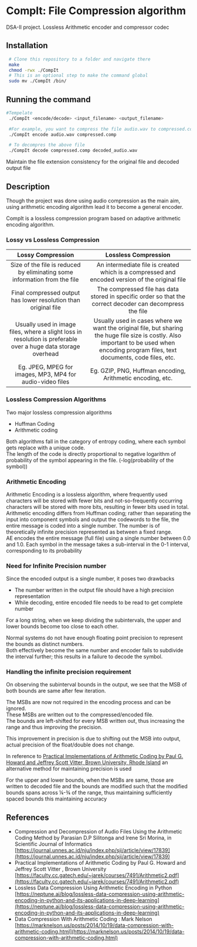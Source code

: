 # CompIt: File Compression algorithm

DSA-II project. Lossless Arithmetic encoder and compressor codec

## Installation

```sh
 # Clone this repository to a folder and navigate there
 make
 chmod -rwx ./CompIt
 # This is an optional step to make the command global
 sudo mv ./CompIt /bin/

```

## Running the command

```sh
#Tempelate
 ./CompIt <encode/decode> <input_filename> <output_filename>
```

```sh
 #For example, you want to compress the file audio.wav to compressed.comp
 ./CompIt encode audio.wav compressed.comp
```

```sh
 # To decompres the above file
 ./CompIt decode compressed.comp decoded_audio.wav
```

Maintain the file extension consistency for the original file and decoded output file

## Description

Though the project was done using audio compression as the main aim, using arithmetic encoding algorithm lead it to become a general encoder.

CompIt is a lossless compression program based on adaptive arithmetic encoding algorithm.

### Lossy vs Lossless Compression

|Lossy Compression|Lossless Compression|
|:---------------:|:------------------:|
|Size of the file is reduced by eliminating some information from the file|An intermediate file is created which is a compressed and encoded version of the original file|
|Final compressed output has lower resolution than original file|The compressed file has data stored in specific order so that the correct decoder can decompress the file|
|Usually used in image files, where a slight loss in resolution is preferable over a huge data storage overhead|Usually used in cases where we want the original file, but sharing the huge file size is costly. Also important to be used when encoding program files, text documents, code files, etc.|
|Eg. JPEG, MPEG for images, MP3, MP4 for audio-video files|Eg. GZIP, PNG, Huffman encoding, Arithmetic encoding, etc.|

### Lossless Compression Algorithms

Two major lossless compression algorithms

- Huffman Coding
- Arithmetic coding

Both algorithms fall in the category of entropy coding, where each symbol gets replace with a unique code.  
The length of the code is directly proportional to negative logarithm of probability of the symbol appearing in the file. (-log(probability of the symbol))

### Arithmetic Encoding

Arithmetic Encoding is a lossless algorithm, where frequently used characters will be stored with fewer bits and not-so-frequently occurring characters will be stored with more bits, resulting in fewer bits used in total.  
Arithmetic encoding differs from Huffman coding; rather than separating the input into component symbols and output the codewords to the file, the entire message is coded into a single number. The number is of theoretically infinite precision represented as between a fixed range.  
AE encodes the entire message (full file) using a single number between 0.0 and 1.0. Each symbol in the message takes a sub-interval in the 0-1 interval, corresponding to its probability

### Need for Infinite Precision number

Since the encoded output is a single number, it poses two drawbacks

- The number written in the output file should have a high precision representation
- While decoding, entire encoded file needs to be read to get complete number

For a long string, when we keep dividing the subintervals, the upper and lower bounds become too close to each other.

Normal systems do not have enough floating point precision to represent the bounds as distinct numbers.  
Both effectively become the same number and encoder fails to subdivide the interval further; this results in a failure to decode the symbol.

### Handling the infinite precision requirement

On observing the subinterval bounds in the output, we see that the MSB of both bounds are same after few iteration.

The MSBs are now not required in the encoding process and can be ignored.  
These MSBs are written out to the compressed/encoded file.  
The bounds are left-shifted for every MSB written out, thus increasing the range and thus improving the precision.  

This improvement in precision is due to shifting out the MSB into output, actual precision of the float/double does not change.

In reference to
[Practical Implementations of Arithmetic Coding by Paul G. Howard and Jeffrey Scott Vitter, Brown University, Rhode Island](https://www.ittc.ku.edu/~jsv/Papers/HoV92.actech.pdf)
an alternative method for maintaining precision is used

For the upper and lower bounds, when the MSBs are same, those are written to decoded file and the bounds are modified such that the modified bounds spans across ¼-¾ of the range, thus maintaining sufficiently spaced bounds this maintaining accuracy

## References

- Compression and Decompression of Audio Files Using the Arithmetic Coding Method by Parasian D.P Silitonga and Irene Sri Morina, in Scientific Journal of Informatics  
[https://journal.unnes.ac.id/nju/index.php/sji/article/view/17839](https://journal.unnes.ac.id/nju/index.php/sji/article/view/17839)
- Practical Implementations of Arithmetic Coding by Paul G. Howard and Jeffrey Scott Vitter , Brown University  
[https://faculty.cc.gatech.edu/~jarek/courses/7491/Arithmetic2.pdf](https://faculty.cc.gatech.edu/~jarek/courses/7491/Arithmetic2.pdf)
- Lossless Data Compression Using Arithmetic Encoding in Python  
[https://neptune.ai/blog/lossless-data-compression-using-arithmetic-encoding-in-python-and-its-applications-in-deep-learning](https://neptune.ai/blog/lossless-data-compression-using-arithmetic-encoding-in-python-and-its-applications-in-deep-learning)
- Data Compression With Arithmetic Coding : Mark Nelson  
[https://marknelson.us/posts/2014/10/19/data-compression-with-arithmetic-coding.html](https://marknelson.us/posts/2014/10/19/data-compression-with-arithmetic-coding.html)
